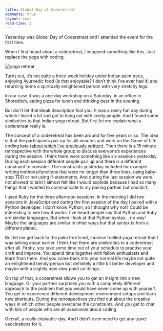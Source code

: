 ```yaml
---
title: Global Day of Coderetreat
comments: true
layout: post
read-time: 2
---
```


Yesterday was Global Day of Coderetreat and I attended the event for the first time.

<!--break-->

When I first heard about a coderetreat, I imagined something like this. Just replace the yoga with coding.

![yoga retreat](../../public/images/yoga-retreat.jpg "Tree posers during a yoga retreat")


Turns out, it’s not quite a three week holiday under Indian palm trees, enjoying Ayurvedic food (is that enjoyable? I don’t think I’ve ever had it) and returning home a spiritually enlightened person with very stretchy legs.

In our case it was a one day workshop on a Saturday, in an office in Shoreditch, eating pizza for lunch and drinking beer in the evening.

But don’t let that bleak description fool you. It was a really fun day during which I learnt a lot and got to hang out with lovely people. And I found some similarities to that Indian yoga retreat. But first let me explain what a coderetreat really is.

The concept of a coderetreat has been around for five years or so. The idea is that the participants pair up for 45 minutes and work on the Game of Life coding kata ([about which I've previously written](2015-07-20-game-of-life.md)). Then there is a 15 minute retrospective with the whole group to discuss everyone’s experiences during the session. I think there were something like six sessions yesterday. During each session different people pair up and there is a different constraint to consider. The constraints yesterday included for example writing methods/functions that were no longer than three lines, using baby-step TDD or not using if-statements. And during the last session we were not allowed to talk! I almost felt like I would explode because I had so many things that I wanted to communicate to my pairing partner but couldn't.

I used Ruby for the three afternoon sessions. In the morning I did two sessions in JavaScript and during the first session of the day I paired with a Python developer. I don’t know Python, so I thought why not? Could be interesting to see how it works. I've heard people say that Python and Ruby are similar languages. But when I look at that Python syntax… no way! Maybe the languages are similar in other ways but that syntax is from a different planet.

But let me get back to the palm tree lined, incense fuelled yoga retreat that I was talking about earlier. I think that there are similarities to a coderetreat after all. Firstly, you take some time out of your schedule to practise your craft and improve. You spend time together with fellow enthusiasts and learn from them. And you come back into your normal life maybe not quite an enlightened bendy person but definitely a little bit better developer and maybe with a slightly new view point on things.

On top of that, a coderetreat allows you to get an insight into a new language. Or your partner surprises you with a completely different approach to the problem that you would have never come up with yourself. You get to experience different development environment setups and learn new shortcuts. During the retrospectives you find out about the creative ways in which other people overcame the constraints. And you get to chat with lots of  people who are all passionate about coding.

Overall, a really enjoyable day. And I didn’t even need to get any travel vaccinations for it.

